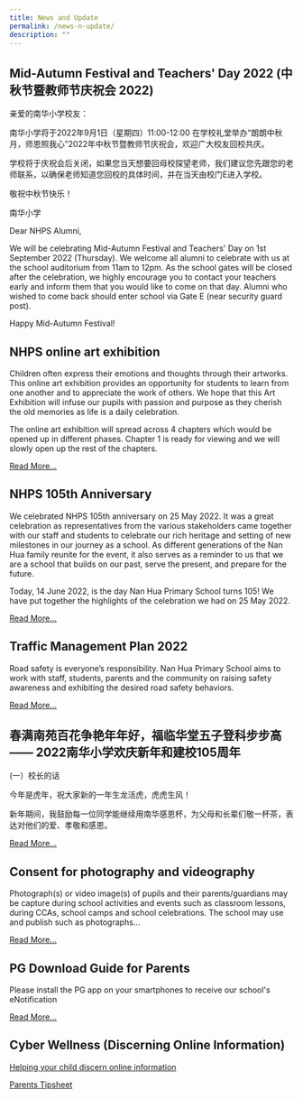 ```yaml
---
title: News and Update
permalink: /news-n-update/
description: ""
---
```



Mid-Autumn Festival and Teachers' Day 2022 (中秋节暨教师节庆祝会 2022)
----------------------------

亲爱的南华小学校友：

  

南华小学将于2022年9月1日（星期四）11:00-12:00 在学校礼堂举办“朗朗中秋月，师恩照我心”2022年中秋节暨教师节庆祝会，欢迎广大校友回校共庆。

  

学校将于庆祝会后关闭，如果您当天想要回母校探望老师，我们建议您先跟您的老师联系，以确保老师知道您回校的具体时间，并在当天由校门E进入学校。

  

敬祝中秋节快乐！

南华小学

  

  

Dear NHPS Alumni,

  

We will be celebrating Mid-Autumn Festival and Teachers' Day on 1st September 2022 (Thursday). We welcome all alumni to celebrate with us at the school auditorium from 11am to 12pm. As the school gates will be closed after the celebration, we highly encourage you to contact your teachers early and inform them that you would like to come on that day. Alumni who wished to come back should enter school via Gate E (near security guard post).

  

Happy Mid-Autumn Festival!

NHPS online art exhibition
----------------------------

Children often express their emotions and thoughts through their artworks. This online art exhibition provides an opportunity for students to learn from one another and to appreciate the work of others. We hope that this Art Exhibition will infuse our pupils with passion and purpose as they cherish the old memories as life is a daily celebration.

The online art exhibition will spread across 4 chapters which would be opened up in different phases. Chapter 1 is ready for viewing and we will slowly open up the rest of the chapters.

[Read More...](https://for.edu.sg/nhps-artexhibition)

NHPS 105th Anniversary
----------------------------

We celebrated NHPS 105th anniversary on 25 May 2022. It was a great celebration as representatives from the various stakeholders came together with our staff and students to celebrate our rich heritage and setting of new milestones in our journey as a school. As different generations of the Nan Hua family reunite for the event, it also serves as a reminder to us that we are a school that builds on our past, serve the present, and prepare for the future. 

Today, 14 June 2022, is the day Nan Hua Primary School turns 105! We have put together the highlights of the celebration we had on 25 May 2022.

[Read More...](/105th-anniversary)  

Traffic Management Plan 2022
----------------------------

Road safety is everyone’s responsibility. Nan Hua Primary School aims to work with staff, students, parents and the community on raising safety awareness and exhibiting the desired road safety behaviors.

[Read More...](/trafficmanagementplan)  
  

春满南苑百花争艳年年好，福临华堂五子登科步步高 —— 2022南华小学欢庆新年和建校105周年
-----------------------------------------------

(一）校长的话

今年是虎年，祝大家新的一年生龙活虎，虎虎生风！

新年期间，我鼓励每一位同学能继续用南华感恩杯，为父母和长辈们敬一杯茶，表达对他们的爱、孝敬和感恩。

[Read More...](/highlights2)

Consent for photography and videography
---------------------------------------

Photograph(s) or video image(s) of pupils and their parents/guardians may be capture during school activities and events such as classroom lessons, during CCAs, school camps and school celebrations. The school may use and publish such as photographs...

[Read More...](/consent-for-photography-and-videography/)

PG Download Guide for Parents
-----------------------------

Please install the PG app on your smartphones to receive our school's eNotification

[Read More...](/files/Application%20Forms/Annex%20A_One-Time%20Onboarding.pdf)

Cyber Wellness (Discerning Online Information)
----------------------------------------------

[Helping your child discern online information](/cyberwellness/)

[Parents Tipsheet](/files/2019%20Connect%20T2%20Parents%20Tipsheet%20-%20Pri.pdf)